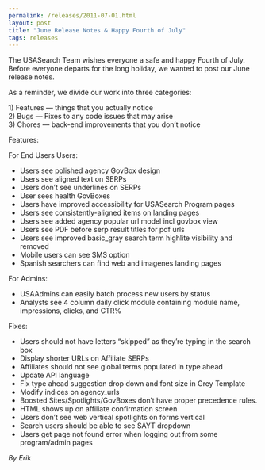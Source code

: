 ```yaml
---
permalink: /releases/2011-07-01.html
layout: post
title: "June Release Notes & Happy Fourth of July"
tags: releases
---
```

<p><span><span>The USASearch Team wishes everyone a safe and happy Fourth of July. Before everyone departs for the long holiday, we wanted to post our June release notes.</span><br/></span></p>
<p>As a reminder, we divide our work into three categories:</p>
<p>1) Features — things that you actually notice<br/>2) Bugs — Fixes to any code issues that may arise <br/>3) Chores — back-end improvements that you don’t notice </p>
<p>Features:</p>
<p>For End Users Users:</p>
<ul><li>Users see polished agency GovBox design</li>
<li>Users see aligned text on SERPs</li>
<li>Users don’t see underlines on SERPs</li>
<li>User sees health GovBoxes</li>
<li>Users have improved accessibility for USASearch Program pages</li>
<li>Users see consistently-aligned items on landing pages</li>
<li>Users see added agency popular url model incl govbox view</li>
<li>Users see PDF before serp result titles for pdf urls</li>
<li>Users see improved basic_gray search term highlite visibility and removed</li>
<li>Mobile users can see SMS option</li>
<li>Spanish searchers can find web and imagenes landing pages</li>
</ul><p>For Admins:</p>
<ul><li>USAAdmins can easily batch process new users by status</li>
<li>Analysts see 4 column daily click module containing module name, impressions, clicks, and CTR% </li>
</ul><p>Fixes:</p>
<ul><li>Users should not have letters “skipped” as they’re typing in the search box</li>
<li>Display shorter URLs on Affiliate SERPs</li>
<li>Affiliates should not see global terms populated in type ahead</li>
<li>Update API language</li>
<li>Fix type ahead suggestion drop down and font size in Grey Template</li>
<li>Modify indices on agency_urls</li>
<li>Boosted Sites/Spotlights/GovBoxes don’t have proper precedence rules.</li>
<li>HTML shows up on affiliate confirmation screen</li>
<li>Users don’t see web vertical spotlights on forms vertical</li>
<li>Search users should be able to see SAYT dropdown</li>
<li>Users get page not found error when logging out from some program/admin pages</li>
</ul><p><em>By Erik</em></p>
